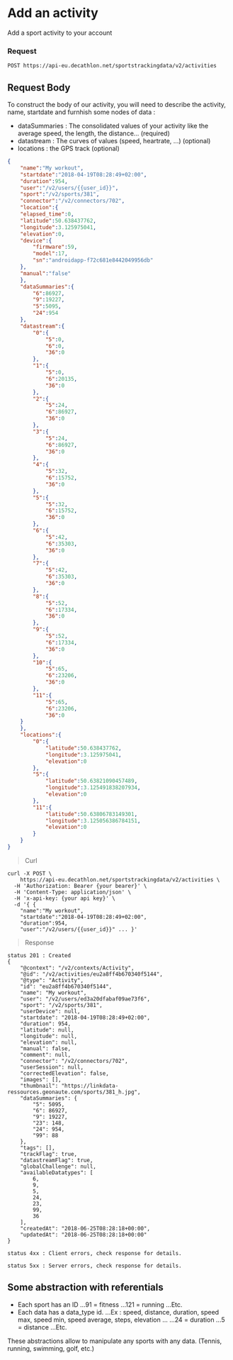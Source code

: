 # Add an activity

Add a sport activity to your account

### Request

`POST https://api-eu.decathlon.net/sportstrackingdata/v2/activities`
 

## Request Body
To construct the body of our activity, you will need to describe the activity, name, startdate and furnhish some nodes of data :

* dataSummaries : The consolidated values of your activity like the average speed, the length, the distance... (required)
* datastream : The curves of values (speed,  heartrate, ...) (optional)
* locations : the GPS track (optional)


```json
{
    "name":"My workout",
    "startdate":"2018-04-19T08:28:49+02:00",
    "duration":954,
    "user":"/v2/users/{{user_id}}",
    "sport":"/v2/sports/381",
    "connector":"/v2/connectors/702",
    "location":{
    "elapsed_time":0,
    "latitude":50.638437762,
    "longitude":3.125975041,
    "elevation":0,
    "device":{
        "firmware":59,
        "model":17,
        "sn":"androidapp-f72c681e8442049956db"
    },
    "manual":"false"
    },
    "dataSummaries":{
        "6":86927,
        "9":19227,
        "5":5095,
        "24":954
    },
    "datastream":{
        "0":{
            "5":0,
            "6":0,
            "36":0
        },
        "1":{
            "5":0,
            "6":20135,
            "36":0
        },
        "2":{
            "5":24,
            "6":86927,
            "36":0
        },
        "3":{
            "5":24,
            "6":86927,
            "36":0
        },
        "4":{
            "5":32,
            "6":15752,
            "36":0
        },
        "5":{
            "5":32,
            "6":15752,
            "36":0
        },
        "6":{
            "5":42,
            "6":35303,
            "36":0
        },
        "7":{
            "5":42,
            "6":35303,
            "36":0
        },
        "8":{
            "5":52,
            "6":17334,
            "36":0
        },
        "9":{
            "5":52,
            "6":17334,
            "36":0
        },
        "10":{
            "5":65,
            "6":23206,
            "36":0
        },
        "11":{
            "5":65,
            "6":23206,
            "36":0
    }
    },
    "locations":{
        "0":{
            "latitude":50.638437762,
            "longitude":3.125975041,
            "elevation":0
        },
        "5":{
            "latitude":50.63821090457489,
            "longitude":3.125491838207934,
            "elevation":0
        },
        "11":{
            "latitude":50.63806783149301,
            "longitude":3.125056386784151,
            "elevation":0
        }
    }
}
```


> Curl

```shell
curl -X POST \
    https://api-eu.decathlon.net/sportstrackingdata/v2/activities \
  -H 'Authorization: Bearer {your bearer}' \
  -H 'Content-Type: application/json' \
  -H 'x-api-key: {your api key}' \
  -d '{	{
	"name":"My workout",
	"startdate":"2018-04-19T08:28:49+02:00",
	"duration":954,
	"user":"/v2/users/{{user_id}}" ... }' 
```




> Response

```
status 201 : Created
{
    "@context": "/v2/contexts/Activity",
    "@id": "/v2/activities/eu2a8ff4b670340f5144",
    "@type": "Activity",
    "id": "eu2a8ff4b670340f5144",
    "name": "My workout",
    "user": "/v2/users/ed3a20dfabaf09ae73f6",
    "sport": "/v2/sports/381",
    "userDevice": null,
    "startdate": "2018-04-19T08:28:49+02:00",
    "duration": 954,
    "latitude": null,
    "longitude": null,
    "elevation": null,
    "manual": false,
    "comment": null,
    "connector": "/v2/connectors/702",
    "userSession": null,
    "correctedElevation": false,
    "images": [],
    "thumbnail": "https://linkdata-ressources.geonaute.com/sports/381_h.jpg",
    "dataSummaries": {
        "5": 5095,
        "6": 86927,
        "9": 19227,
        "23": 148,
        "24": 954,
        "99": 88
    },
    "tags": [],
    "trackFlag": true,
    "datastreamFlag": true,
    "globalChallenge": null,
    "availableDatatypes": [
        6,
        9,
        5,
        24,
        23,
        99,
        36
    ],
    "createdAt": "2018-06-25T08:28:18+00:00",
    "updatedAt": "2018-06-25T08:28:18+00:00"
}

status 4xx : Client errors, check response for details.

status 5xx : Server errors, check response for details.
```


## Some abstraction with referentials
* Each sport has an ID
...91 = fitness
...121 = running
...Etc.
* Each data has a data_type id.
...Ex : speed, distance, duration, speed max, speed min, speed average, steps, elevation ...
...24 = duration
...5 = distance
...Etc.

These abstractions allow to manipulate any sports with any data. (Tennis, running, swimming, golf, etc.)

